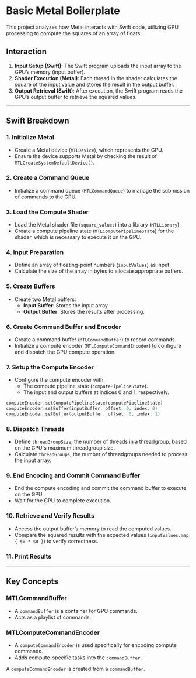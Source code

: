 # Basic Metal Boilerplate

This project analyzes how Metal interacts with Swift code, utilizing GPU processing to compute the squares of an array of floats.

## Interaction

1. **Input Setup (Swift)**: The Swift program uploads the input array to the GPU’s memory (input buffer).
2. **Shader Execution (Metal)**: Each thread in the shader calculates the square of the input value and stores the result in the output buffer.
3. **Output Retrieval (Swift)**: After execution, the Swift program reads the GPU’s output buffer to retrieve the squared values.

---

## Swift Breakdown

### 1. Initialize Metal

- Create a Metal device (`MTLDevice`), which represents the GPU.
- Ensure the device supports Metal by checking the result of `MTLCreateSystemDefaultDevice()`.

### 2. Create a Command Queue

- Initialize a command queue (`MTLCommandQueue`) to manage the submission of commands to the GPU.

### 3. Load the Compute Shader

- Load the Metal shader file (`square_values`) into a library (`MTLLibrary`).
- Create a compute pipeline state (`MTLComputePipelineState`) for the shader, which is necessary to execute it on the GPU.

### 4. Input Preparation

- Define an array of floating-point numbers (`inputValues`) as input.
- Calculate the size of the array in bytes to allocate appropriate buffers.

### 5. Create Buffers

- Create two Metal buffers:
  - **Input Buffer**: Stores the input array.
  - **Output Buffer**: Stores the results after processing.

### 6. Create Command Buffer and Encoder

- Create a command buffer (`MTLCommandBuffer`) to record commands.
- Initialize a compute encoder (`MTLComputeCommandEncoder`) to configure and dispatch the GPU compute operation.

### 7. Setup the Compute Encoder

- Configure the compute encoder with:
  - The compute pipeline state (`computePipelineState`).
  - The input and output buffers at indices 0 and 1, respectively.

```swift
computeEncoder.setComputePipelineState(computePipelineState)
computeEncoder.setBuffer(inputBuffer, offset: 0, index: 0)
computeEncoder.setBuffer(outputBuffer, offset: 0, index: 1)
```

### 8. Dispatch Threads

- Define `threadGroupSize`, the number of threads in a threadgroup, based on the GPU's maximum threadgroup size.
- Calculate `threadGroups`, the number of threadgroups needed to process the input array.

### 9. End Encoding and Commit Command Buffer

- End the compute encoding and commit the command buffer to execute on the GPU.
- Wait for the GPU to complete execution.

### 10. Retrieve and Verify Results

- Access the output buffer’s memory to read the computed values.
- Compare the squared results with the expected values (`inputValues.map { $0 * $0 }`) to verify correctness.

### 11. Print Results

---

## Key Concepts

### **MTLCommandBuffer**
- A `commandBuffer` is a container for GPU commands.
- Acts as a playlist of commands.

### **MTLComputeCommandEncoder**
- A `computeCommandEncoder` is used specifically for encoding compute commands.
- Adds compute-specific tasks into the `commandBuffer`.

A `computeCommandEncoder` is created from a `commandBuffer`.

